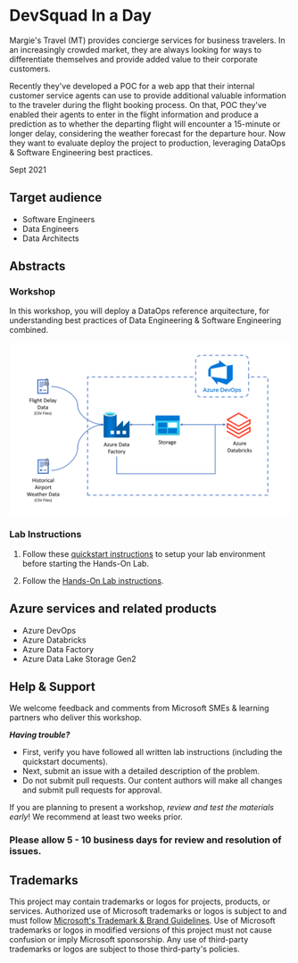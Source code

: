 
# DevSquad In a Day

Margie's Travel (MT) provides concierge services for business travelers. In an increasingly crowded market, they are always looking for ways to differentiate themselves and provide added value to their corporate customers.

Recently they've developed a POC for a web app that their internal customer service agents can use to provide additional valuable information to the traveler during the flight booking process. On that, POC they've enabled their agents to enter in the flight information and produce a prediction as to whether the departing flight will encounter a 15-minute or longer delay, considering the weather forecast for the departure hour. Now they want to evaluate deploy the project to production, leveraging DataOps & Software Engineering best practices.

Sept 2021

## Target audience

- Software Engineers
- Data Engineers
- Data Architects

## Abstracts

### Workshop

In this workshop, you will deploy a DataOps reference arquitecture, for understanding best practices of Data Engineering & Software Engineering combined.

!['Solution Architecture'](./hands-on-lab/media/high-level-overview-dataops.png)

### Lab Instructions

1. Follow these [quickstart instructions](./quickstart/README.md) to setup your lab environment before starting the Hands-On Lab.

2. Follow the [Hands-On Lab instructions](./hands-on-lab/HOL%20step-by-step%20-%20DevSquad%20in%20a%20Day.md#).

## Azure services and related products

- Azure DevOps
- Azure Databricks
- Azure Data Factory
- Azure Data Lake Storage Gen2


## Help & Support

We welcome feedback and comments from Microsoft SMEs & learning partners who deliver this workshop.  

***Having trouble?***

- First, verify you have followed all written lab instructions (including the quickstart documents).
- Next, submit an issue with a detailed description of the problem.
- Do not submit pull requests. Our content authors will make all changes and submit pull requests for approval.

If you are planning to present a workshop, *review and test the materials early*! We recommend at least two weeks prior.

### Please allow 5 - 10 business days for review and resolution of issues.

## Trademarks

This project may contain trademarks or logos for projects, products, or services. Authorized use of Microsoft 
trademarks or logos is subject to and must follow 
[Microsoft's Trademark & Brand Guidelines](https://www.microsoft.com/en-us/legal/intellectualproperty/trademarks/usage/general).
Use of Microsoft trademarks or logos in modified versions of this project must not cause confusion or imply Microsoft sponsorship.
Any use of third-party trademarks or logos are subject to those third-party's policies.
